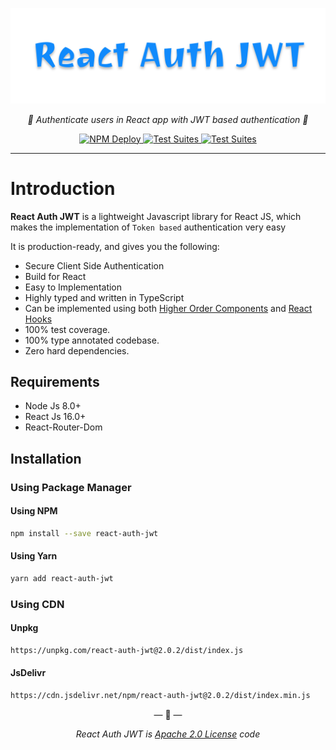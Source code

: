 <p align="center">
    <img src="/img/banner.svg"/>
</p>

<p align="center">
    <em>🔑 Authenticate users in React app with JWT based authentication 🔑</em>
</p>

<p align="center">
<a href="https://github.com/darkmatter18/react-auth-jwt/workflows/NPM%20Deploy">
    <img src="https://github.com/darkmatter18/react-auth-jwt/workflows/NPM%20Deploy/badge.svg" alt="NPM Deploy">
</a>
<a href="https://github.com/darkmatter18/react-auth-jwt/workflows/Test%20Suites">
    <img src="https://github.com/darkmatter18/react-auth-jwt/workflows/Test%20Suites/badge.svg" alt="Test Suites">
</a>
<a href="https://www.npmjs.com/package/react-auth-jwt">
    <img src="https://img.shields.io/npm/v/react-auth-jwt.svg" alt="Test Suites">
</a>
</p>

---

# Introduction

**React Auth JWT** is a lightweight Javascript library for React JS, which makes the implementation of `Token based`
authentication very easy

It is production-ready, and gives you the following:

* Secure Client Side Authentication
* Build for React
* Easy to Implementation
* Highly typed and written in TypeScript
* Can be implemented using both [Higher Order Components](https://reactjs.org/docs/higher-order-components.html)
 and [React Hooks](https://reactjs.org/docs/hooks-intro.html)
* 100% test coverage.
* 100% type annotated codebase.
* Zero hard dependencies.

## Requirements

* Node Js 8.0+
* React Js 16.0+
* React-Router-Dom

## Installation

### Using Package Manager

#### Using NPM
```bash
npm install --save react-auth-jwt
```

#### Using Yarn
```bash
yarn add react-auth-jwt
```

### Using CDN

#### Unpkg
```bash
https://unpkg.com/react-auth-jwt@2.0.2/dist/index.js
```

#### JsDelivr
```bash
https://cdn.jsdelivr.net/npm/react-auth-jwt@2.0.2/dist/index.min.js
```

<p align="center">&mdash; 🔑  &mdash;</p>
<p align="center"><i>React Auth JWT is <a href="https://github.com/darkmatter18/react-auth-jwt/blob/master/LICENSE">Apache 2.0 License</a> code</i></p>
